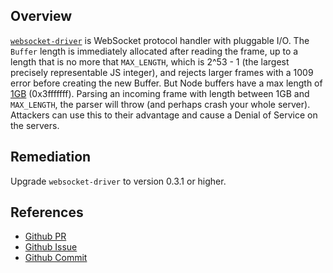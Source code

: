 ## Overview
[`websocket-driver`](https://www.npmjs.com/package/websocket-driver) is WebSocket protocol handler with pluggable I/O.
The `Buffer` length is immediately allocated after reading the frame, up to a length that is no more that `MAX_LENGTH`, which is 2^53 - 1 (the largest precisely representable JS integer), and rejects larger frames with a 1009 error before creating the new Buffer.
But Node buffers have a max length of [1GB](https://github.com/joyent/node/blob/master/src/smalloc.h#L40) (0x3fffffff).
Parsing an incoming frame with length between 1GB and `MAX_LENGTH`, the parser will throw (and perhaps crash your whole server). Attackers can use this to their advantage and cause a Denial of Service on the servers. 

## Remediation
Upgrade `websocket-driver` to version 0.3.1 or higher.


## References
- [Github PR](https://github.com/faye/websocket-driver-node/pull/2)
- [Github Issue](https://github.com/faye/faye-websocket-node/issues/26)
- [Github Commit](https://github.com/faye/websocket-driver-node/pull/2/commits/f15b331a3459d30800a8b9781da5e2a7b3982160)
